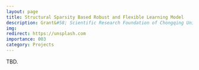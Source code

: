```yaml
---
layout: page
title: Structural Sparsity Based Robust and Flexible Learning Model
description: Grant&#58; Scientific Research Foundation of Chongqing University of Technology <br> Year&#58; 2022-2025
img:
redirect: https://unsplash.com
importance: 003
category: Projects
---
```


TBD.
